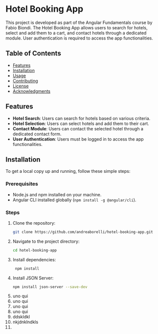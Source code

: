 # Hotel Booking App

This project is developed as part of the Angular Fundamentals course by Fabio Biondi. The Hotel Booking App allows users to search for hotels, select and add them to a cart, and contact hotels through a dedicated module. User authentication is required to access the app functionalities.

## Table of Contents

- [Features](#features)
- [Installation](#installation)
- [Usage](#usage)
- [Contributing](#contributing)
- [License](#license)
- [Acknowledgments](#acknowledgments)

## Features

- **Hotel Search**: Users can search for hotels based on various criteria.
- **Hotel Selection**: Users can select hotels and add them to their cart.
- **Contact Module**: Users can contact the selected hotel through a dedicated contact form.
- **User Authentication**: Users must be logged in to access the app functionalities.

## Installation

To get a local copy up and running, follow these simple steps:

### Prerequisites

- Node.js and npm installed on your machine.
- Angular CLI installed globally (`npm install -g @angular/cli`).

### Steps

1. Clone the repository:
   ```sh
   git clone https://github.com/andreaborelli/hotel-booking-app.git
2. Navigate to the project directory:
   ```sh
   cd hotel-booking-app
3. Install dependencies:
   ```sh
    npm install
4. Install JSON Server:
   ```sh
   npm install json-server --save-dev
6. uno qui
7. uno qui
8. uno qui
9. uno qui
10. ddskldkl
11. nkjdnklndkls
12. 









